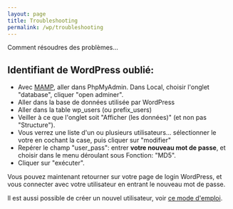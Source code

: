 ```yaml
---
layout: page
title: Troubleshooting
permalink: /wp/troubleshooting
---
```


Comment résoudres des problèmes...

## Identifiant de WordPress oublié:

* Avec [MAMP](installation-mamp), aller dans PhpMyAdmin. Dans Local, choisir l'onglet "database", cliquer "open adminer".
* Aller dans la base de données utilisée par WordPress
* Aller dans la table wp_users (ou prefix_users)
* Veiller à ce que l'onglet soit "Afficher (les données)" (et non pas "Structure").
* Vous verrez une liste d'un ou plusieurs utilisateurs... sélectionner le votre en cochant la case, puis cliquer sur "modifier"
* Repérer le champ "user_pass": entrer **votre nouveau mot de passe**, et choisir dans le menu déroulant sous Fonction: "MD5".
* Cliquer sur "exécuter".

Vous pouvez maintenant retourner sur votre page de login WordPress, et vous connecter avec votre utilisateur en entrant le nouveau mot de passe.

Il est aussi possible de créer un nouvel utilisateur, voir [ce mode d'emploi](http://www.wpbeginner.com/wp-tutorials/how-to-add-an-admin-user-to-the-wordpress-database-via-mysql/).